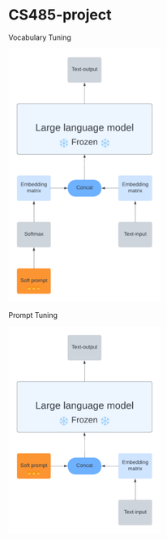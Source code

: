 # CS485-project

Vocabulary Tuning

<img src="./Vocabulary tuning.png" width="300">

Prompt Tuning

<img src="./Prompt tuning.png" width="300">
